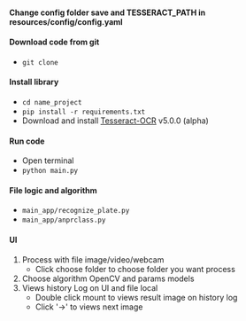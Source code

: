 
#### Change config folder save and TESSERACT_PATH in resources/config/config.yaml
#### Download code from git
  - `git clone `
#### Install library
  - `cd name_project` 
  - `pip install -r requirements.txt`
  - Download and install [Tesseract-OCR](https://tesseract-ocr.github.io/tessdoc/) v5.0.0 (alpha)
#### Run code
  - Open terminal
  - `python main.py`
#### File logic and algorithm
  - `main_app/recognize_plate.py`
  - `main_app/anprclass.py`
#### UI
1. Process with file image/video/webcam
   - Click choose folder to choose folder you want process
2. Choose algorithm OpenCV and params models
3. Views history Log on UI and file local
   - Double click mount to views result image on history log
   - Click '->' to views next image
